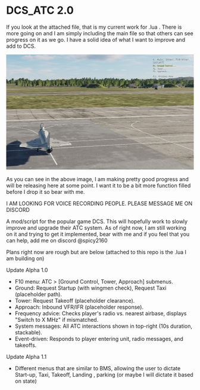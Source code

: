 # DCS_ATC 2.0

If you look at the attached file, that is my current work for .lua . There is more going on and I am simply including the main file so that others can see progress on it as we go. I have a solid idea of what I want to improve and add to DCS.

![Test](test1.png)

As you can see in the above image, I am making pretty good progress and will be releasing here at some point. I want it to be a bit more function filled before I drop it so bear with me.

I AM LOOKING FOR VOICE RECORDING PEOPLE. PLEASE MESSAGE ME ON DISCORD

A mod/script for the popular game DCS. This will hopefully work to slowly improve and upgrade their ATC system. As of right now, I am still working on it and trying to get it implemented, bear with me and if you feel that you can help, add me on discord @spicy2160

Plans right now are rough but are below (attached to this repo is the .lua I am building on)

Update Alpha 1.0
- F10 menu: ATC > [Ground Control, Tower, Approach] submenus.
- Ground: Request Startup (with wingmen check), Request Taxi (placeholder path).
- Tower: Request Takeoff (placeholder clearance).
- Approach: Inbound VFR/IFR (placeholder response).
- Frequency advice: Checks player's radio vs. nearest airbase, displays "Switch to X MHz" if mismatched.
- System messages: All ATC interactions shown in top-right (10s duration, stackable).
- Event-driven: Responds to player entering unit, radio messages, and takeoffs.

Update Alpha 1.1
- Different menus that are similar to BMS, allowing the user to dictate Start-up, Taxi, Takeoff, Landing , parking (or maybe I will dictate it based on state)
